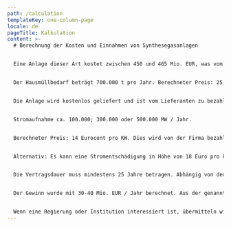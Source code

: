 ```yaml
---
path: /calculation
templateKey: one-column-page
locale: de
pageTitle: Kalkulation
content: >-
  # Berechnung der Kosten und Einnahmen von Synthesegasanlagen


  Eine Anlage dieser Art kostet zwischen 450 und 465 Mio. EUR, was vom Investor bereitgestellt wird. Die Bauzeit beträgt nach Vertragsunterzeichnung 2,5 bis 3 Jahre.


  Der Hausmüllbedarf beträgt 700.000 t pro Jahr. Berechneter Preis: 25,00 EUR / t.


  Die Anlage wird kostenlos geliefert und ist vom Lieferanten zu bezahlen..


  Stromaufnahme ca. 100.000; 300.000 oder 500.000 MW / Jahr. 


  Berechneter Preis: 14 Eurocent pro KW. Dies wird von der Firma bezahlt, welche den Strom weiter nutzt.


  Alternativ: Es kann eine Stromentschädigung in Höhe von 18 Euro pro kW geliefert werden. Hausmüll zu Pflanzen bei 0,00 EUR / t. Dieser Preis könnte in Bezug auf die oberen Bedingungen für die Eingabe von Abfällen als variable verstanden werde. 


  Die Vertragsdauer muss mindestens 25 Jahre betragen. Abhängig von den besonderen Umständen einer Stadt oder eines Landes können wir eine Leistungsgarantie verlangen, die auf einem gesperrten Konto im Staat der Vertragspartei gehalten wird. Im Vertrag können wir der jeweiligen Stadt oder dem jeweiligen Land eine Beteiligung von 30% anbieten. Es besteht auch die Möglichkeit einer offiziellen und rechtlichen 3-5% igen Beteiligung einer Person, eines Unternehmens oder einer anderen Institution, die den Abschluss des Vertrags ermöglicht.


  Der Gewinn wurde mit 30-40 Mio. EUR / Jahr berechnet. Aus der genannten Investition sowie den zuvor beschriebenen Zahlen und Fakten kann daraus der Beteiligungsprozentsatz berechnet werden.


  Wenn eine Regierung oder Institution interessiert ist, übermitteln wir Ihnen gerne ein komplettes Präsentationsportfolio mit zusätzlichen Grafiken von dem Kraftwerk.
---
```

